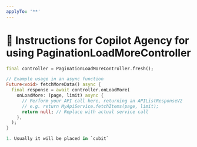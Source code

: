 ```yaml
---
applyTo: '**'
---
```


# 🧠 Instructions for Copilot Agency for using PaginationLoadMoreController

```dart
final controller = PaginationLoadMoreController.fresh();

// Example usage in an async function
Future<void> fetchMoreData() async {
  final response = await controller.onLoadMore(
    onLoadMore: (page, limit) async {
      // Perform your API call here, returning an APIListResponseV2
      // e.g. return MyApiService.fetchItems(page, limit);
      return null; // Replace with actual service call
    },
  );
}

1. Usually it will be placed in `cubit`
